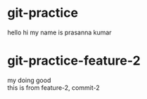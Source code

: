 # git-practice
hello hi
my name is prasanna kumar

# git-practice-feature-2
my doing good <br />
this is from feature-2, commit-2 <br />